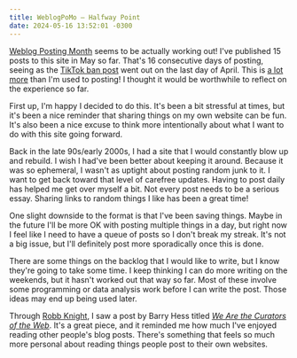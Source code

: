 ```yaml
---
title: WeblogPoMo — Halfway Point
date: 2024-05-16 13:52:01 -0300
---
```


[Weblog Posting Month](https://anderegg.ca/2024/05/02/weblog-posting-month-2024) seems to be actually working out! I've published 15 posts to this site in May so far. That's 16 consecutive days of posting, seeing as the [TikTok ban post](https://anderegg.ca/2024/04/30/trying-to-understand-the-tiktok-ban) went out on the last day of April. This is [a lot more](https://ooh.directory/blog/82jj26/) than I'm used to posting! I thought it would be worthwhile to reflect on the experience so far.

First up, I'm happy I decided to do this. It's been a bit stressful at times, but it's been a nice reminder that sharing things on my own website can be fun. It's also been a nice excuse to think more intentionally about what I want to do with this site going forward.

Back in the late 90s/early 2000s, I had a site that I would constantly blow up and rebuild. I wish I had've been better about keeping it around. Because it was so ephemeral, I wasn't as uptight about posting random junk to it. I want to get back toward that level of carefree updates. Having to post daily has helped me get over myself a bit. Not every post needs to be a serious essay. Sharing links to random things I like has been a great time!

One slight downside to the format is that I've been saving things. Maybe in the future I'll be more OK with posting multiple things in a day, but right now I feel like I need to have a queue of posts so I don't break my streak. It's not a big issue, but I'll definitely post more sporadically once this is done.

There are some things on the backlog that I would like to write, but I know they're going to take some time. I keep thinking I can do more writing on the weekends, but it hasn't worked out that way so far. Most of these involve some programming or data analysis work before I can write the post. Those ideas may end up being used later.

Through [Robb Knight](https://rknight.me/links/we-are-the-curators-of-the-web/), I saw a post by Barry Hess titled *[We Are the Curators of the Web](https://bjhess.com/posts/we-are-the-curators-of-the-web)*. It's a great piece, and it reminded me how much I've enjoyed reading other people's blog posts. There's something that feels so much more personal about reading things people post to their own websites.
